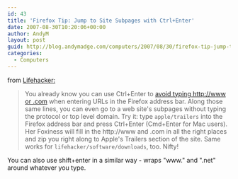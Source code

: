 ```yaml
---
id: 43
title: 'Firefox Tip: Jump to Site Subpages with Ctrl+Enter'
date: 2007-08-30T10:20:06+00:00
author: AndyM
layout: post
guid: http://blog.andymadge.com/computers/2007/08/30/firefox-tip-jump-to-site-subpages-with-ctrlenter/
categories:
  - Computers
---
```

from [Lifehacker:](http://lifehacker.com/software/firefox-tip/jump-to-site-subpages-with-ctrl%252Benter-294704.php)

> You already know you can use Ctrl+Enter to [avoid typing http://www or .com](http://lifehacker.com/software/shortcut-screencast-contest/never-type-httpwww-or-com-again-274712.php) when entering URLs in the Firefox address bar. Along those same lines, you can even go to a web site's subpages without typing the protocol or top level domain. Try it: type `apple/trailers` into the Firefox address bar and press Ctrl+Enter (Cmd+Enter for Mac users). Her Foxiness will fill in the http://www and .com in all the right places and zip you right along to Apple's Trailers section of the site. Same works for `lifehacker/software/downloads`, too. Nifty!

You can also use shift+enter in a similar way - wraps "www." and ".net" around whatever you type.